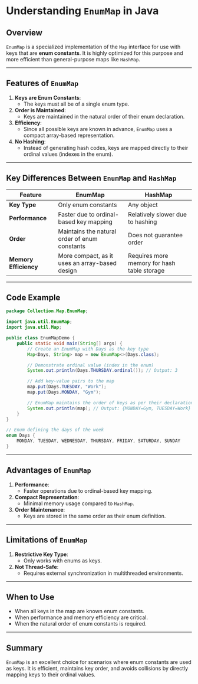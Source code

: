 # Understanding `EnumMap` in Java

## Overview
`EnumMap` is a specialized implementation of the `Map` interface for use with keys that are **enum constants**. It is highly optimized for this purpose and more efficient than general-purpose maps like `HashMap`.

---

## Features of `EnumMap`
1. **Keys are Enum Constants**:
   - The keys must all be of a single enum type.
2. **Order is Maintained**:
   - Keys are maintained in the natural order of their enum declaration.
3. **Efficiency**:
   - Since all possible keys are known in advance, `EnumMap` uses a compact array-based representation.
4. **No Hashing**:
   - Instead of generating hash codes, keys are mapped directly to their ordinal values (indexes in the enum).

---

## Key Differences Between `EnumMap` and `HashMap`
| **Feature**               | **EnumMap**                                     | **HashMap**                                    |
|---------------------------|------------------------------------------------|-----------------------------------------------|
| **Key Type**              | Only enum constants                            | Any object                                    |
| **Performance**           | Faster due to ordinal-based key mapping        | Relatively slower due to hashing             |
| **Order**                 | Maintains the natural order of enum constants  | Does not guarantee order                     |
| **Memory Efficiency**     | More compact, as it uses an array-based design | Requires more memory for hash table storage  |

---

## Code Example

```java
package Collection.Map.EnumMap;

import java.util.EnumMap;
import java.util.Map;

public class EnumMapDemo {
    public static void main(String[] args) {
        // Create an EnumMap with Days as the key type
        Map<Days, String> map = new EnumMap<>(Days.class);

        // Demonstrate ordinal value (index in the enum)
        System.out.println(Days.THURSDAY.ordinal()); // Output: 3

        // Add key-value pairs to the map
        map.put(Days.TUESDAY, "Work");
        map.put(Days.MONDAY, "Gym");

        // EnumMap maintains the order of keys as per their declaration in the enum
        System.out.println(map); // Output: {MONDAY=Gym, TUESDAY=Work}
    }
}

// Enum defining the days of the week
enum Days {
    MONDAY, TUESDAY, WEDNESDAY, THURSDAY, FRIDAY, SATURDAY, SUNDAY
}
```

---

## Advantages of `EnumMap`
1. **Performance**:
   - Faster operations due to ordinal-based key mapping.
2. **Compact Representation**:
   - Minimal memory usage compared to `HashMap`.
3. **Order Maintenance**:
   - Keys are stored in the same order as their enum definition.

---

## Limitations of `EnumMap`
1. **Restrictive Key Type**:
   - Only works with enums as keys.
2. **Not Thread-Safe**:
   - Requires external synchronization in multithreaded environments.

---

## When to Use
- When all keys in the map are known enum constants.
- When performance and memory efficiency are critical.
- When the natural order of enum constants is required.

---

## Summary
`EnumMap` is an excellent choice for scenarios where enum constants are used as keys. It is efficient, maintains key order, and avoids collisions by directly mapping keys to their ordinal values.
